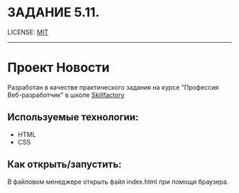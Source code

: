 # ЗАДАНИЕ 5.11.
LICENSE: [MIT](./license.md)

---
# Проект Новости

Разработан в качестве практического задания на курсе "Профессия Веб-разработчик" в школе [Skillfactory](https://skillfactory.ru/)

## Используемые технологии:

* HTML
* CSS 

## Как открыть/запустить:

В файловом менеджере открыть файл index.html при помощи браузера.